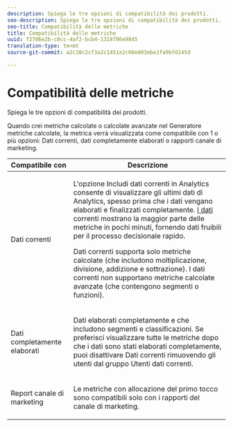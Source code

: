 ```yaml
---
description: Spiega le tre opzioni di compatibilità dei prodotti.
seo-description: Spiega le tre opzioni di compatibilità dei prodotti.
seo-title: Compatibilità delle metriche
title: Compatibilità delle metriche
uuid: f2706e2b-c0cc-4af2-bcb4-1318796e9845
translation-type: tm+mt
source-git-commit: a2c38c2cf3a2c1451e2c60e003ebe1fa9bfd145d

---
```



# Compatibilità delle metriche

Spiega le tre opzioni di compatibilità dei prodotti.

Quando crei metriche calcolate o calcolate avanzate nel Generatore metriche calcolate, la metrica verrà visualizzata come compatibile con 1 o più opzioni: Dati correnti, dati completamente elaborati o rapporti canale di marketing.

<table id="table_DF7F6D55467B4B76AC34026465D44F7A"> 
 <thead> 
  <tr> 
   <th colname="col1" class="entry"> Compatibile con </th> 
   <th colname="col2" class="entry"> Descrizione </th> 
  </tr>
 </thead>
 <tbody> 
  <tr> 
   <td colname="col1"> Dati correnti </td> 
   <td colname="col2"> <p>L'opzione Includi dati correnti in Analytics consente di visualizzare gli ultimi dati di Analytics, spesso prima che i dati vengano elaborati e finalizzati completamente. <a href="https://marketing.adobe.com/resources/help/en_US/reference/data_latency.html" format="https" scope="external"> I dati</a> correnti mostrano la maggior parte delle metriche in pochi minuti, fornendo dati fruibili per il processo decisionale rapido. </p> <p>Dati correnti supporta solo metriche calcolate (che includono moltiplicazione, divisione, addizione e sottrazione). I dati correnti non supportano metriche calcolate avanzate (che contengono segmenti o funzioni). </p> </td> 
  </tr> 
  <tr> 
   <td colname="col1"> Dati completamente elaborati </td> 
   <td colname="col2"> <p>Dati elaborati completamente e che includono segmenti e classificazioni. Se preferisci visualizzare tutte le metriche dopo che i dati sono stati elaborati completamente, puoi disattivare Dati correnti rimuovendo gli utenti dal gruppo Utenti dati correnti. </p> </td> 
  </tr> 
  <tr> 
   <td colname="col1"> Report canale di marketing </td> 
   <td colname="col2"> <p>Le metriche con allocazione del primo tocco sono compatibili solo con i rapporti del canale di marketing. </p> </td> 
  </tr> 
 </tbody> 
</table>

